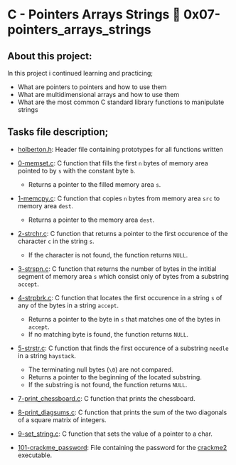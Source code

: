 # C - Pointers Arrays Strings :page_with_curl: 0x07-pointers_arrays_strings
## About this project:
In this project i continued learning and practicing;
- What are pointers to pointers and how to use them
- What are multidimensional arrays and how to use them
- What are the most common C standard library functions to manipulate strings
## Tasks file description;
  * [holberton.h](./holberton.h): Header file containing prototypes for all functions written
  
  * [0-memset.c](./0-memset.c): C function that fills the first `n` bytes of
  memory area pointed to by `s` with the constant byte `b`.
    * Returns a pointer to the filled memory area `s`.

  * [1-memcpy.c](./1-memcpy.c): C function that copies `n` bytes from memory
  area `src` to memory area `dest`.
    * Returns a pointer to the memory area `dest`.

  * [2-strchr.c](./2-strchr.c): C function that returns a pointer to the first occurence of
  the character `c` in the string `s`.
    * If the character is not found, the function returns `NULL`.

  * [3-strspn.c](./3-strspn.c): C function that returns the number of bytes in the intitial
  segment of memory area `s` which consist only of bytes from a substring `accept`.

  * [4-strpbrk.c](./4-strpbrk.c): C function that locates the first occurence in a
  string `s` of any of the bytes in a string `accept`.
    * Returns a pointer to the byte in `s` that matches one of the bytes in `accept`.
    * If no matching byte is found, the function returns `NULL`.

  * [5-strstr.c](./5-strstr.c): C function that finds the first occurence of a
  substring `needle` in a string `haystack`.
    * The terminating null bytes (`\0`) are not compared.
    * Returns a pointer to the beginning of the located substring.
    * If the substring is not found, the function returns `NULL`.

  * [7-print_chessboard.c](./7-print_chessboard.c): C function that prints the chessboard.

  * [8-print_diagsums.c](./8-print_diagsums.c): C function that prints the sum of the two
  diagonals of a square matrix of integers.

  * [9-set_string.c](./9-set_string.c): C function that sets the value of a pointer to a char.

  * [101-crackme_password](./101-crackme_password): File containing the password for
  the [crackme2](https://github.com/holbertonschool/0x06.c) executable.
